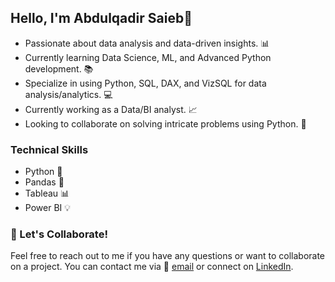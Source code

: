 ## Hello, I'm Abdulqadir Saieb👋

- Passionate about data analysis and data-driven insights. 📊
- Currently learning Data Science, ML, and Advanced Python development. 📚
- Specialize in using Python, SQL, DAX, and VizSQL for data analysis/analytics. 💻
- Currently working as a Data/BI analyst. 📈
- Looking to collaborate on solving intricate problems using Python. 🤝

### Technical Skills

- Python 🐍
- Pandas 🐼
- Tableau 📊
- Power BI 💡

### 🚀 Let's Collaborate!
Feel free to reach out to me if you have any questions or want to collaborate on a project. You can contact me via 📧 [email](saiebabdulqadir@gmail.com) or connect on [LinkedIn](https://www.linkedin.com/in/abdulqadir-saieb/).
